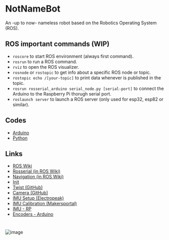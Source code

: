# NotNameBot
An -up to now- nameless robot based on the Robotics Operating System (ROS).

## ROS important commands (WIP)
* ```roscore``` to start ROS environment (always first command).
* ```rosrun``` to run a ROS command.
* ```rviz``` to open the ROS visualizer.
* ```rosnode``` or ```rostopic``` to get info about a specific ROS node or topic.
* ```rostopic echo /[your-topic]``` to print data whenever is published in the topic.
* ```rosrun rosserial_arduino serial_node.py [serial-port]``` to connect the Arduino to the Raspberry Pi thorugh serial port.
* ```roslaunch server``` to launch a ROS server (only used for esp32, esp82 or similar).

## Codes
* [Arduino](Arduino)
* [Python](Python)

## Links
* [ROS Wiki](http://wiki.ros.org/Documentation)
* [Rosserial (in ROS Wiki)](http://wiki.ros.org/rosserial)
* [Navigation (in ROS Wiki)](http://wiki.ros.org/navigation)
* [Init](https://roboticsbackend.com/make-ros-launch-start-on-boot-with-robot_upstart/)
* [Twist (GitHub)](https://github.com/Reinbert/ros_diffdrive_robot/blob/master/ros_diffdrive_robot.ino)
* [Camera (GitHub)](https://github.com/YoungKippur/IP-CAMERA)
* [IMU Setup (Electropeak)](https://electropeak.com/learn/interfacing-mpu9250-spi-i2c-9-axis-gyro-accelerator-magnetometer-module-with-arduino/)
* [IMU Calibration (Makersportal)](https://makersportal.com/blog/calibration-of-an-inertial-measurement-unit-imu-with-raspberry-pi-part-ii)
* [IMU - RP](https://github.com/chrisspen/ros_mpu6050_node)
* [Encoders - Arduino](https://automaticaddison.com/how-to-publish-wheel-odometry-information-over-ros/)

# 
![image](https://user-images.githubusercontent.com/82680610/160292044-05cf89da-715c-4f46-a860-a5844a6c1a98.png)
